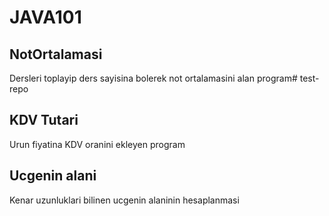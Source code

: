 # JAVA101

## NotOrtalamasi
Dersleri toplayip ders sayisina bolerek not ortalamasini alan program# test-repo

## KDV Tutari
Urun fiyatina KDV oranini ekleyen program

## Ucgenin alani
Kenar uzunluklari bilinen ucgenin alaninin hesaplanmasi